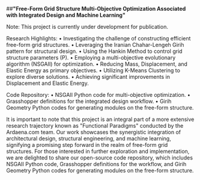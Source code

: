 ##**"Free-Form Grid Structure Multi-Objective Optimization Associated with Integrated Design and Machine Learning"**

Note: This project is currently under development for publication.

Research Highlights:
•	Investigating the challenge of constructing efficient free-form grid structures.
•	Leveraging the Iranian Chahar-Lengeh Girih pattern for structural design.
•	Using the Hankin Method to control grid structure parameters (P).
•	Employing a multi-objective evolutionary algorithm (NSGAII) for optimization.
•	Reducing Mass, Displacement, and Elastic Energy as primary objectives.
•	Utilizing K-Means Clustering to explore diverse solutions.
•	Achieving significant improvements in Displacement and Elastic Energy.

Code Repository:
•	NSGAII Python code for multi-objective optimization.
•	Grasshopper definitions for the integrated design workflow.
•	Girih Geometry Python codes for generating modules on the free-form structure.

It is important to note that this project is an integral part of a more extensive research trajectory known as "Functional Paradigms" conducted by the Ardaena.com team. Our work showcases the synergistic integration of architectural design, structural engineering, and machine learning, signifying a promising step forward in the realm of free-form grid structures. For those interested in further exploration and implementation, we are delighted to share our open-source code repository, which includes NSGAII Python code, Grasshopper definitions for the workflow, and Girih Geometry Python codes for generating modules on the free-form structure.

